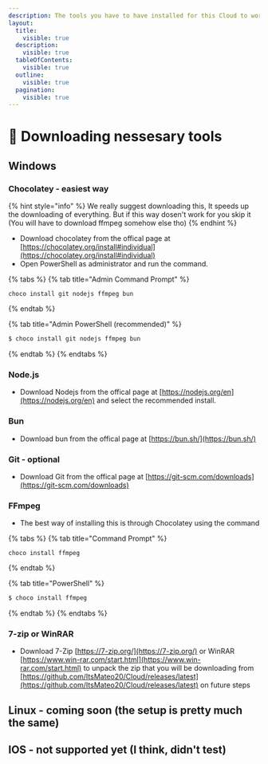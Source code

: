 ```yaml
---
description: The tools you have to have installed for this Cloud to work
layout:
  title:
    visible: true
  description:
    visible: true
  tableOfContents:
    visible: true
  outline:
    visible: true
  pagination:
    visible: true
---
```


# 💾 Downloading nessesary tools

## Windows

### Chocolatey - easiest way

{% hint style="info" %}
We really suggest downloading this, It speeds up the downloading of everything. But if this way dosen't work for you skip it (You will have to download ffmpeg somehow else tho)
{% endhint %}

* Download chocolatey from the offical page at [https://chocolatey.org/install#individual](https://chocolatey.org/install#individual)
* Open PowerShell as administrator and run the command.

{% tabs %}
{% tab title="Admin Command Prompt" %}
```
choco install git nodejs ffmpeg bun
```
{% endtab %}

{% tab title="Admin PowerShell (recommended)" %}
```powershell
$ choco install git nodejs ffmpeg bun
```
{% endtab %}
{% endtabs %}

### Node.js

* Download Nodejs from the offical page at [https://nodejs.org/en](https://nodejs.org/en) and select the recommended install.

### Bun

* Download bun from the offical page at [https://bun.sh/](https://bun.sh/)

### Git - optional

* Download Git from the offical page at [https://git-scm.com/downloads](https://git-scm.com/downloads)

### FFmpeg

* The best way of installing this is through Chocolatey using the command

{% tabs %}
{% tab title="Command Prompt" %}
```
choco install ffmpeg
```
{% endtab %}

{% tab title="PowerShell" %}
```powershell
$ choco install ffmpeg
```
{% endtab %}
{% endtabs %}

### 7-zip or WinRAR

* Download 7-Zip [https://7-zip.org/](https://7-zip.org/) or WinRAR [https://www.win-rar.com/start.html](https://www.win-rar.com/start.html) to unpack the zip that you will be downloading from [https://github.com/ItsMateo20/Cloud/releases/latest](https://github.com/ItsMateo20/Cloud/releases/latest) on future steps

## Linux - coming soon (the setup is pretty much the same)

## IOS - not supported yet (I think, didn't test)
